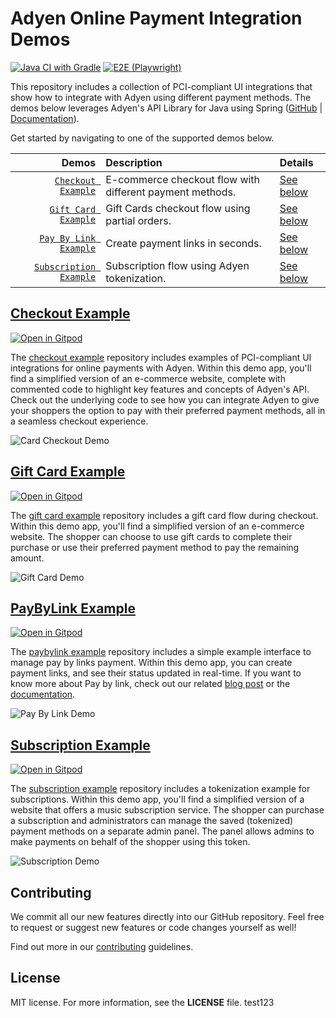 # Adyen Online Payment Integration Demos

[![Java CI with Gradle](https://github.com/adyen-examples/adyen-java-spring-online-payments/actions/workflows/build.yml/badge.svg)](https://github.com/adyen-examples/adyen-java-spring-online-payments/actions/workflows/build.yml) 
[![E2E (Playwright)](https://github.com/adyen-examples/adyen-java-spring-online-payments/actions/workflows/e2e.yml/badge.svg)](https://github.com/adyen-examples/adyen-java-spring-online-payments/actions/workflows/e2e.yml)

This repository includes a collection of PCI-compliant UI integrations that show how to integrate with Adyen using different payment methods. 
The demos below leverages Adyen's API Library for Java using Spring ([GitHub](https://github.com/Adyen/adyen-java-api-library) | [Documentation](https://docs.adyen.com/development-resources/libraries?tab=java_2)).

Get started by navigating to one of the supported demos below.

|                                          Demos | Description                                              | Details                            |
|-----------------------------------------------:|:---------------------------------------------------------|:-----------------------------------|
|         [`Checkout Example`](checkout-example) | E-commerce checkout flow with different payment methods. | [See below](#checkout-example)     | 
|        [`Gift Card Example`](giftcard-example) | Gift Cards checkout flow using partial orders.           | [See below](#gift-card-example)    | 
|     [`Pay By Link Example`](paybylink-example) | Create payment links in seconds.                         | [See below](#paybylink-example)    | 
| [`Subscription Example`](subscription-example) | Subscription flow using Adyen tokenization.              | [See below](#subscription-example) | 


## [Checkout Example](checkout-example)

[![Open in Gitpod](https://gitpod.io/button/open-in-gitpod.svg)](https://gitpod.io/#https://github.com/adyen-examples/adyen-java-spring-online-payments/tree/main/checkout-example)

The [checkout example](checkout-example) repository includes examples of PCI-compliant UI integrations for online payments with Adyen.
Within this demo app, you'll find a simplified version of an e-commerce website, complete with commented code to highlight key features and concepts of Adyen's API.
Check out the underlying code to see how you can integrate Adyen to give your shoppers the option to pay with their preferred payment methods, all in a seamless checkout experience.

![Card Checkout Demo](checkout-example/src/main/resources/static/images/cardcheckout.gif)

## [Gift Card Example](giftcard-example)

[![Open in Gitpod](https://gitpod.io/button/open-in-gitpod.svg)](https://gitpod.io/#https://github.com/adyen-examples/adyen-java-spring-online-payments/tree/main/giftcard-example)

The [gift card example](giftcard-example) repository includes a gift card flow during checkout. Within this demo app, you'll find a simplified version of an e-commerce website. 
The shopper can choose to use gift cards to complete their purchase or use their preferred payment method to pay the remaining amount.

![Gift Card Demo](giftcard-example/src/main/resources/static/images/cardgiftcard.gif)

## [PayByLink Example](paybylink-example)

[![Open in Gitpod](https://gitpod.io/button/open-in-gitpod.svg)](https://gitpod.io/#https://github.com/adyen-examples/adyen-java-spring-online-payments/tree/main/paybylink-example)

The [paybylink example](paybylink-example) repository includes a simple example interface to manage pay by links payment. Within this demo app, you can create payment links, and see their status updated in real-time.
If you want to know more about Pay by link, check out our related [blog post](https://www.adyen.com/blog/pay-by-link-for-developers) or the [documentation](https://docs.adyen.com/checkout/pay-by-link).


![Pay By Link Demo](paybylink-example/src/main/resources/images/paybylink.gif)


## [Subscription Example](subscription-example)

[![Open in Gitpod](https://gitpod.io/button/open-in-gitpod.svg)](https://gitpod.io/#https://github.com/adyen-examples/adyen-java-spring-online-payments/tree/main/subscription-example)

The [subscription example](subscription-example) repository includes a tokenization example for subscriptions. Within this demo app, you'll find a simplified version of a website that offers a music subscription service.
The shopper can purchase a subscription and administrators can manage the saved (tokenized) payment methods on a separate admin panel.
The panel allows admins to make payments on behalf of the shopper using this token.

![Subscription Demo](subscription-example/src/main/resources/static/images/cardsubscription.gif)

## Contributing

We commit all our new features directly into our GitHub repository. Feel free to request or suggest new features or code changes yourself as well!

Find out more in our [contributing](https://github.com/adyen-examples/.github/blob/main/CONTRIBUTING.md) guidelines.


## License

MIT license. For more information, see the **LICENSE** file.
test123
